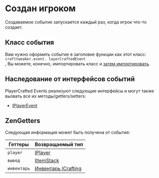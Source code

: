 # Создан игроком

Создаваемое событие запускается каждый раз, когда игрок что-то создает.

## Класс события

Вам нужно оформить событие в заголовке функции как этот класс:  
`crafttweaker.event. layerCraftedEvent`  
, Вы можете, конечно, импортировать класс и [затем импортировать](/AdvancedFunctions/Import/).

## Наследование от интерфейсов событий

PlayerCrafted Events реализуют следующие интерфейсы и могут также вызвать все их методы/getters/setters:

- [IPlayerEvent](/Vanilla/Events/Events/IPlayerEvent/)

## ZenGetters

Следующая информация может быть получена от события:

| Геттеры     | Возвращаемый тип                                                     |
| ----------- | -------------------------------------------------------------------- |
| `player`    | [IPlayer](/Vanilla/Players/IPlayer/)                                 |
| `вывод`     | [IItemStack](/Vanilla/Items/IItemStack/)                             |
| `инвентарь` | [Инвентарь ICrafting](/Vanilla/Recipes/Crafting/ICraftingInventory/) |